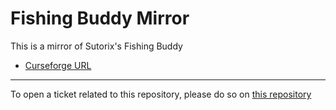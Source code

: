 # Fishing Buddy Mirror

This is a mirror of Sutorix's Fishing Buddy

- [Curseforge URL](https://www.curseforge.com/wow/addons/fishingbuddy)

----

To open a ticket related to this repository, please do so on [this repository](https://github.com/curseforge-mirror/.github)